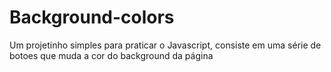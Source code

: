 # Background-colors
Um projetinho simples para praticar o Javascript, consiste em uma série de botoes que muda a cor do background da página
